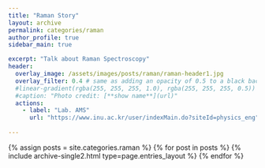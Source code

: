 ```yaml
---
title: "Raman Story"
layout: archive
permalink: categories/raman
author_profile: true
sidebar_main: true

excerpt: "Talk about Raman Spectroscopy"
header:
  overlay_image: /assets/images/posts/raman/raman-header1.jpg
  overlay_filter: 0.4 # same as adding an opacity of 0.5 to a black background
  #linear-gradient(rgba(255, 255, 255, 1.0), rgba(255, 255, 255, 0.5))
  #caption: "Photo credit: [**show name**](url)"
  actions:
    - label: "Lab. AMS"
      url: "https://www.inu.ac.kr/user/indexMain.do?siteId=physics_eng"
      
---
```




{% assign posts = site.categories.raman %}
{% for post in posts %} {% include archive-single2.html type=page.entries_layout %} {% endfor %}